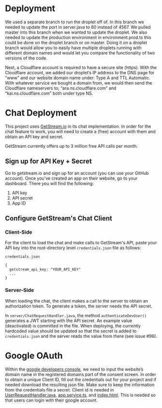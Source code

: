 # Deployment
We used a separate branch to run the droplet off of. In this branch we needed to update the port in server.java to 80 instead of 4567.
We pulled master into this branch when we wanted to update the droplet. We also needed to update the production environment in environment.prod.ts this could be done on the droplet branch or on master.
Doing it on a droplet branch would allow you to easily have multiple droplets running with different domain names and would let you compare the functionality of two versions of the code.

Next, a Cloudflare account is required to have a secure site (https). 
With the Cloudflare account, we added our droplet’s IP address to the DNS page for “www” and our website domain name under: Type A and TTL Automatic. 
With whatever service we bought a domain from, we would then send the Cloudflare nameservers to; “ara.ns.cloudflare.com” and “kai.ns.cloudflare.com” both under type NS.
  

# Chat Deployment

This project uses [GetStream.io](https://getstream.io/) in its chat implementation. In order for the chat feature to work, you will need to create a (free) account with them and obtain an API key and secret.

GetStream currently offers up to 3 million free API calls per month.

## Sign up for API Key + Secret

Go to getstream.io and sign up for an account (you can use your GitHub account). Once you've created an app on their website, go to your dashboard. There you will find the following:
1. API key
2. API secret
3. App ID

## Configure GetStream's Chat Client

### Client-Side

For the client to load the chat and make calls to GetStream's API, paste your API key into the root-directory level `credentials.json` file as follows:

```
credentials.json

{
  getstream_api_key: "YOUR_API_KEY"
  ...
}
```

### Server-Side

When loading the chat, the client makes a call to the server to obtain an authorization token. To generate a token, the server needs the API secret.

In `server/ChatRequestHandler.java`, the method `authenticateDevUser()` generates a JWT starting with the API secret. An example value (deactivated) is committed in the file.
When deploying, the currently hardcoded value should be updated so that the secret is added to `credentials.json` and the server reads the value from there (see issue #96).

# Google OAuth

Within the [google developers console](https://console.developers.google.com/apis/dashboard), we need to input the website’s domain name in the registered domains part of the consent screen. 
In order to obtain a unique Client ID, fill out the credentials out for your project and if needed download the resulting json file.
Make sure to keep the information from the credentials file a secret. 
Client id is needed in [UserRequestHandler.java](https://github.com/UMM-CSci-3601-S19/panic/blob/master/server/src/main/java/umm3601/user/UserRequestHandler.java),
[app.service.ts](https://github.com/UMM-CSci-3601-S19/panic/blob/master/client/src/app/app.service.ts),
and [index.html](https://github.com/UMM-CSci-3601-S19/panic/blob/master/client/src/index.html).
This is needed so that users can login with their google account.
